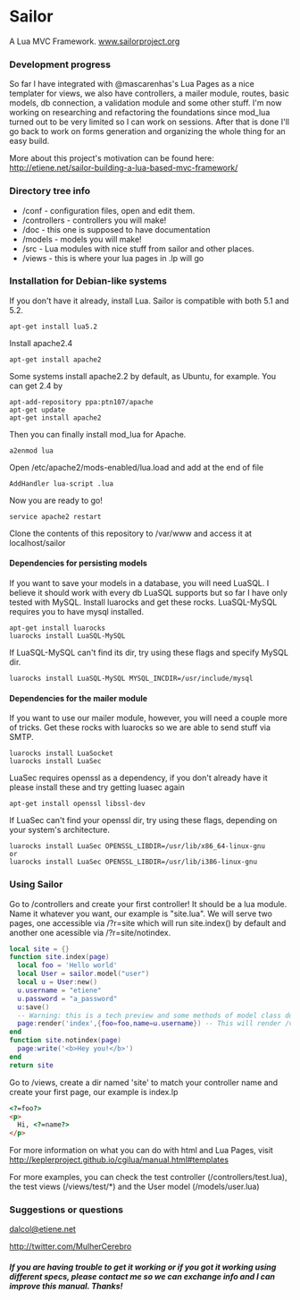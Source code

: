 Sailor
======

A Lua MVC Framework. www.sailorproject.org

### Development progress
So far I have integrated with @mascarenhas's Lua Pages as a nice templater for views, we also have controllers, a mailer module,  routes, basic models, db connection, a validation module and some other stuff. I'm now working on researching and refactoring the foundations since mod_lua turned out to be very limited so I can work on sessions. After that is done I'll go back to work on forms generation and organizing the whole thing for an easy build.

More about this project's motivation can be found here: http://etiene.net/sailor-building-a-lua-based-mvc-framework/

### Directory tree info
* /conf - configuration files, open and edit them.
* /controllers - controllers you will make!
* /doc - this one is supposed to have documentation
* /models - models you will make!
* /src - Lua modules with nice stuff from sailor and other places.
* /views - this is where your lua pages in .lp will go

### Installation for Debian-like systems
If you don't have it already, install Lua. Sailor is compatible with both 5.1 and 5.2.
```
apt-get install lua5.2
```

Install apache2.4
```
apt-get install apache2
```
Some systems install apache2.2 by default, as Ubuntu, for example. You can get 2.4 by
```
apt-add-repository ppa:ptn107/apache
apt-get update
apt-get install apache2
```
Then you can finally install mod_lua for Apache.
```
a2enmod lua
```
Open /etc/apache2/mods-enabled/lua.load and add at the end of file
```
AddHandler lua-script .lua
```
Now you are ready to go!
```
service apache2 restart
```
Clone the contents of this repository to /var/www and access it at localhost/sailor

#### Dependencies for persisting models
If you want to save your models in a database, you will need LuaSQL. I believe it should work with every db LuaSQL supports but so far I have only tested with MySQL. Install luarocks and get these rocks. LuaSQL-MySQL requires you to have mysql installed.
```
apt-get install luarocks
luarocks install LuaSQL-MySQL
```
If LuaSQL-MySQL can't find its dir, try using these flags and specify MySQL dir.
```
luarocks install LuaSQL-MySQL MYSQL_INCDIR=/usr/include/mysql
```

#### Dependencies for the mailer module
If you want to use our mailer module, however, you will need a couple more of tricks.
Get these rocks with luarocks so we are able to send stuff via SMTP.
```
luarocks install LuaSocket
luarocks install LuaSec
```
LuaSec requires openssl as a dependency, if you don't already have it please install these and try getting luasec again
```
apt-get install openssl libssl-dev
```
If LuaSec can't find your openssl dir, try using these flags, depending on your system's architecture.
```
luarocks install LuaSec OPENSSL_LIBDIR=/usr/lib/x86_64-linux-gnu
or
luarocks install LuaSec OPENSSL_LIBDIR=/usr/lib/i386-linux-gnu
```

### Using Sailor
Go to /controllers and create your first controller! It should be a lua module. Name it whatever you want, our example is "site.lua". We will serve two pages, one accessible via <domain>/?r=site which will run site.index() by default and another one acessible via <domain>/?r=site/notindex.
```lua
local site = {}
function site.index(page)
  local foo = 'Hello world'
  local User = sailor.model("user")
  local u = User:new()
  u.username = "etiene"
  u.password = "a_password"
  u:save()
  -- Warning: this is a tech preview and some methods of model class do not avoid SQL injections yet.
  page:render('index',{foo=foo,name=u.username}) -- This will render /views/site/index.lp and pass the variables 'foo' and 'name'
end
function site.notindex(page)
  page:write('<b>Hey you!</b>')
end
return site
```
Go to /views, create a dir named 'site' to match your controller name and create your first page, our example is index.lp

```html
<?=foo?>
<p>
  Hi, <?=name?>
</p>
```
For more information on what you can do with html and Lua Pages, visit http://keplerproject.github.io/cgilua/manual.html#templates 

For more examples, you can check the test controller (/controllers/test.lua), the test views (/views/test/*) and the User model (/models/user.lua)

### Suggestions or questions
dalcol@etiene.net

http://twitter.com/MulherCerebro


##### If you are having trouble to get it working or if you got it working using different specs, please contact me so we can exchange info and I can improve this manual. Thanks!
